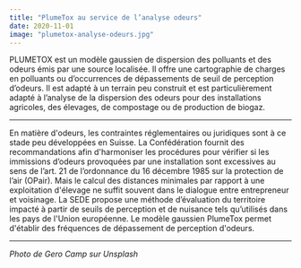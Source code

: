 ```yaml
---
title: "PlumeTox au service de l’analyse odeurs"
date: 2020-11-01
image: "plumetox-analyse-odeurs.jpg"
---
```


PLUMETOX est un modèle gaussien de dispersion des polluants et des odeurs émis par une source localisée. Il offre une cartographie de charges en polluants ou d’occurrences de dépassements de seuil de perception d’odeurs. Il est adapté à un terrain peu construit et est particulièrement adapté à l’analyse de la dispersion des odeurs pour des installations agricoles, des élevages, de compostage ou de production de biogaz.

***

En matière d'odeurs, les contraintes réglementaires ou juridiques sont à ce stade peu développées en Suisse.  La Confédération fournit des recommandations afin d'harmoniser les procédures pour vérifier si les immissions d’odeurs provoquées par une installation sont excessives au sens de l’art. 21 de l’ordonnance du 16 décembre 1985 sur la protection de l’air (OPair). Mais le calcul des distances minimales par rapport à une exploitation d'élevage ne suffit souvent dans le dialogue entre entrepreneur et voisinage. La SEDE propose une méthode d’évaluation du territoire impacté à partir de seuils de perception et de nuisance tels qu’utilisés dans les pays de l'Union européenne. Le modèle gaussien PlumeTox permet d'établir des fréquences de dépassement de perception d'odeurs. 

***

*Photo de Gero Camp sur Unsplash*
